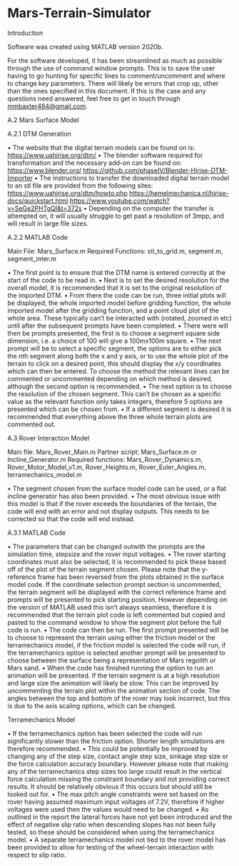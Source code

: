 # Mars-Terrain-Simulator


Introduction

Software was created using MATLAB version 2020b.

For the software developed, it has been streamlined as much as possible through the use of command window prompts. This is to save the user having to go hunting 
for specific lines to comment/uncomment and where to change key parameters. There will likely be errors that crop up, other than the ones specified in this
document. If this is the case and any questions need answered, feel free to get in touch through mmbaxter484@gmail.com.

A.2 Mars Surface Model

A.2.1 DTM Generation

• The website that the digital terrain models can be found on is: 
  https://www.uahirise.org/dtm/
• The blender software required for transformation and the necessary add-on can be found on:
  https://www.blender.org/
  https://github.com/phaseIV/Blender-Hirise-DTM-Importer
• The instructions to transfer the downloaded digital terrain model to an stl file are provided from the following sites:
  https://www.uahirise.org/dtm/howto.php
  https://hemelmechanica.nl/hirise-docs/quickstart.html
  https://www.youtube.com/watch?v=SeGe2PHTgQI&t=372s
• Depending on the computer the transfer is attempted on, it will usually struggle to get past a resolution of 3mpp, and will result in large file sizes.

A.2.2 MATLAB Code

Main File: Mars_Surface.m
Required Functions: stl_to_grid.m, segment.m, segment_inter.m

• The first point is to ensure that the DTM name is entered correctly at the start of the code to be read in.
• Next is to set the desired resolution for the overall model, it is recommended that it is set to the original resolution of the imported DTM.
• From there the code can be run, three initial plots will be displayed, the whole imported model before gridding function, the whole imported model after the
  gridding function, and a point cloud plot of the whole area. These typically can’t be interacted with (rotated, zoomed in etc) until after the subsequent prompts
  have been completed.
• There were will then be prompts presented, the first is to choose a segment square side dimension, i.e. a choice of 100 will give a 100mx100m square.
• The next prompt will be to select a specific segment, the options are to either pick the nth segment along both the x and y axis, or to use the whole plot
  of the terrain to click on a desired point, this should display the x/y coordinates which can then be entered. To choose the method the relevant lines
  can be commented or uncommented depending on which method is desired, although the second option is recommended.
• The next option is to choose the resolution of the chosen segment. This can’t be
  chosen as a specific value as the relevant function only takes integers, therefore 5 options are presented which can be chosen from.
• If a different segment is desired it is recommended that everything above the three whole terrain plots are commented out.

A.3 Rover Interaction Model

Main file: Mars_Rover_Main.m
Partner script: Mars_Surface.m or Incline_Generator.m
Required functions:
Mars_Rover_Dynamics.m, Rover_Motor_Model_v1.m, Rover_Heights.m, Rover_Euler_Angles.m, terramechanics_model.m

• The segment chosen from the surface model code can be used, or a flat incline generator has also been provided.
• The most obvious issue with this model is that if the rover exceeds the boundaries of the terrain, the code will end with an error and not display outputs.
This needs to be corrected so that the code will end instead.

A.3.1 MATLAB Code

• The parameters that can be changed outwith the prompts are the simulation time, stepsize and the rover input voltages.
• The rover starting coordinates must also be selected, it is recommended to pick these based off of the plot of the terrain segment chosen. Please note that
  the y-reference frame has been reversed from the plots obtained in the surface model code.
  If the coordinate selection prompt section is uncommented, the terrain segment will be displayed with the correct reference frame and prompts will be
  presented to pick starting position. However depending on the version of MATLAB used this isn’t always seamless, therefore it is recommended that
  the terrain plot code is left commented but copied and pasted to the command window to show the segment plot before the full code is run.
• The code can then be run. The first prompt presented will be to choose to represent the terrain using either the friction model or the terramechanics model,
  if the friction model is selected the code will run, if the terramechanics option is selected another prompt will be presented to choose between the surface
  being a representation of Mars regolith or Mars sand.
• When the code has finished running the option to run an animation will be presented. If the terrain segment is at a high resolution and large size the
  animation will likely be slow. This can be improved by uncommenting the terrain plot within the animation section of code. The angles between the top
  and bottom of the rover may look incorrect, but this is due to the axis scaling options, which can be changed.
  
Terramechanics Model

• If the terramechanics option has been selected the code will run significantly slower than the friction option. Shorter length simulations are therefore recommended.
• This could be potentially be improved by changing any of the step size, contact angle step size, sinkage step size or the force calculation accuracy boundary.
  However please note that making any of the terramechanics step sizes too large could result in the vertical force calculation missing the constraint boundary
  and not providing correct results. It should be relatively obvious if this occurs but should still be looked out for.
• The max pitch angle constraints were set based on the rover having assumed maximum input voltages of 7.2V, therefore if higher voltages were used then the
  values would need to be changed.
• As outlined in the report the lateral forces have not yet been introduced and the effect of negative slip ratio when descending slopes has not been fully tested,
  so these should be considered when using the terramechanics model.
• A separate terramechanics model not tied to the rover model has been provided to allow for testing of the wheel-terrain interaction with respect to slip ratio.
